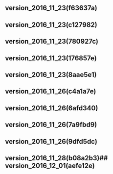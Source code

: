 ## version_2016_11_23(f63637a)
## version_2016_11_23(c127982)
## version_2016_11_23(780927c)
## version_2016_11_23(176857e)
## version_2016_11_23(8aae5e1)
## version_2016_11_26(c4a1a7e)
## version_2016_11_26(6afd340)
## version_2016_11_26(7a9fbd9)
## version_2016_11_26(9dfd5dc)
## version_2016_11_28(b08a2b3)## version_2016_12_01(aefe12e)
